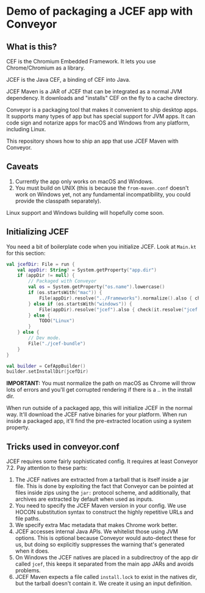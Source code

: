 # Demo of packaging a JCEF app with Conveyor

## What is this?

CEF is the Chromium Embedded Framework. It lets you use Chrome/Chromium as a library.

JCEF is the Java CEF, a binding of CEF into Java.

JCEF Maven is a JAR of JCEF that can be integrated as a normal JVM dependency. It downloads and "installs" CEF on the fly to a cache directory.

Conveyor is a packaging tool that makes it convenient to ship desktop apps. It supports many types of app but has special support for JVM apps.
It can code sign and notarize apps for macOS and Windows from any platform, including Linux.

This repository shows how to ship an app that use JCEF Maven with Conveyor.

## Caveats

1. Currently the app only works on macOS and Windows.
2. You must build on UNIX (this is because the `from-maven.conf` doesn't work on Windows yet, not any fundamental incompatibility, you could provide the classpath separately).

Linux support and Windows building will hopefully come soon.

## Initializing JCEF

You need a bit of boilerplate code when you initialize JCEF. Look at `Main.kt` for this section:

```kotlin
val jcefDir: File = run {
    val appDir: String? = System.getProperty("app.dir")
    if (appDir != null) {
        // Packaged with Conveyor
        val os = System.getProperty("os.name").lowercase()
        if (os.startsWith("mac")) {
            File(appDir).resolve("../Frameworks").normalize().also { check(it.resolve("jcef Helper.app").exists()) }
        } else if (os.startsWith("windows")) {
            File(appDir).resolve("jcef").also { check(it.resolve("jcef.dll").exists()) }
        } else {
            TODO("Linux")
        }
    } else {
        // Dev mode.
        File("./jcef-bundle")
    }
}

val builder = CefAppBuilder()
builder.setInstallDir(jcefDir)
```

**IMPORTANT:** You must normalize the path on macOS as Chrome will throw lots of errors and you'll get corrupted rendering if there is a .. in the install dir. 

When run outside of a packaged app, this will initialize JCEF in the normal way. It'll download the JCEF native binaries for your
platform. When run inside a packaged app, it'll find the pre-extracted location using a system property.

## Tricks used in conveyor.conf

JCEF requires some fairly sophisticated config. It requires at least Conveyor 7.2. Pay attention to these parts:

1. The JCEF natives are extracted from a tarball that is itself inside a jar file. This is done by exploiting the fact that Conveyor can be pointed at files inside zips using the `jar:` protocol scheme, and additionally, that archives are extracted by default when used as inputs.
2. You need to specify the JCEF Maven version in your config. We use HOCON substitution syntax to construct the highly repetitive URLs and file paths.
3. We specify extra Mac metadata that makes Chrome work better.
4. JCEF accesses internal Java APIs. We whitelist those using JVM options. This is optional because Conveyor would auto-detect these for us, but doing so explicitly suppresses the warning that's generated when it does.
5. On Windows the JCEF natives are placed in a subdirectroy of the app dir called `jcef`, this keeps it separated from the main app JARs and avoids problems. 
6. JCEF Maven expects a file called `install.lock` to exist in the natives dir, but the tarball doesn't contain it. We create it using an input definition.

